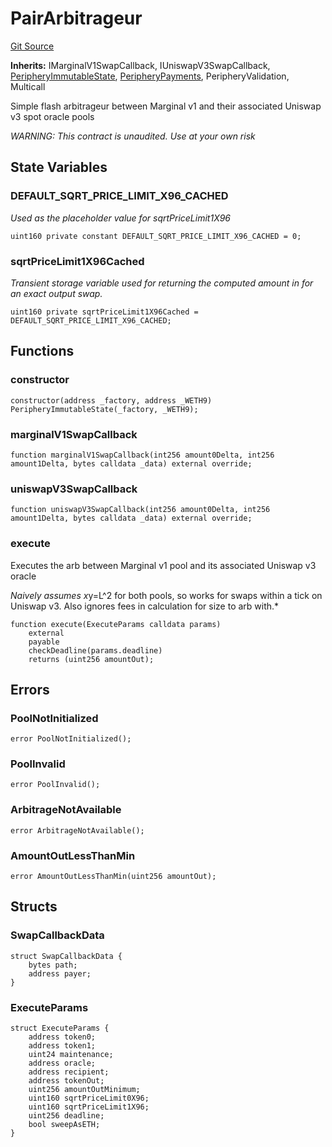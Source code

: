 # PairArbitrageur
[Git Source](https://github.com/MarginalProtocol/v1-periphery/blob/6ce65434509972d6f67aeab3e318f9db63a09fe0/contracts/examples/PairArbitrageur.sol)

**Inherits:**
IMarginalV1SwapCallback, IUniswapV3SwapCallback, [PeripheryImmutableState](/contracts/base/PeripheryImmutableState.sol/abstract.PeripheryImmutableState.md), [PeripheryPayments](/contracts/base/PeripheryPayments.sol/abstract.PeripheryPayments.md), PeripheryValidation, Multicall

Simple flash arbitrageur between Marginal v1 and their associated Uniswap v3 spot oracle pools

*WARNING: This contract is unaudited. Use at your own risk*


## State Variables
### DEFAULT_SQRT_PRICE_LIMIT_X96_CACHED
*Used as the placeholder value for sqrtPriceLimit1X96*


```solidity
uint160 private constant DEFAULT_SQRT_PRICE_LIMIT_X96_CACHED = 0;
```


### sqrtPriceLimit1X96Cached
*Transient storage variable used for returning the computed amount in for an exact output swap.*


```solidity
uint160 private sqrtPriceLimit1X96Cached = DEFAULT_SQRT_PRICE_LIMIT_X96_CACHED;
```


## Functions
### constructor


```solidity
constructor(address _factory, address _WETH9) PeripheryImmutableState(_factory, _WETH9);
```

### marginalV1SwapCallback


```solidity
function marginalV1SwapCallback(int256 amount0Delta, int256 amount1Delta, bytes calldata _data) external override;
```

### uniswapV3SwapCallback


```solidity
function uniswapV3SwapCallback(int256 amount0Delta, int256 amount1Delta, bytes calldata _data) external override;
```

### execute

Executes the arb between Marginal v1 pool and its associated Uniswap v3 oracle

*Naively assumes x*y=L^2 for both pools, so works for swaps within a tick on Uniswap v3.
Also ignores fees in calculation for size to arb with.*


```solidity
function execute(ExecuteParams calldata params)
    external
    payable
    checkDeadline(params.deadline)
    returns (uint256 amountOut);
```

## Errors
### PoolNotInitialized

```solidity
error PoolNotInitialized();
```

### PoolInvalid

```solidity
error PoolInvalid();
```

### ArbitrageNotAvailable

```solidity
error ArbitrageNotAvailable();
```

### AmountOutLessThanMin

```solidity
error AmountOutLessThanMin(uint256 amountOut);
```

## Structs
### SwapCallbackData

```solidity
struct SwapCallbackData {
    bytes path;
    address payer;
}
```

### ExecuteParams

```solidity
struct ExecuteParams {
    address token0;
    address token1;
    uint24 maintenance;
    address oracle;
    address recipient;
    address tokenOut;
    uint256 amountOutMinimum;
    uint160 sqrtPriceLimit0X96;
    uint160 sqrtPriceLimit1X96;
    uint256 deadline;
    bool sweepAsETH;
}
```

